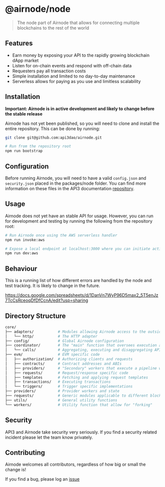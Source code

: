# @airnode/node

> The node part of Airnode that allows for connecting multiple blockchains to the rest of the world

## Features

- Earn money by exposing your API to the rapidly growing blockchain dApp market
- Listen for on-chain events and respond with off-chain data
- Requesters pay all transaction costs
- Simple installation and limited to no day-to-day maintenance
- Serverless allows for paying as you use and limitless scalability

## Installation

**Important: Airnode is in active development and likely to change before the stable release**

Airnode has not yet been published, so you will need to clone and install the entire repository. This can be done by running:

```sh
git clone git@github.com:api3dao/airnode.git

# Run from the repository root
npm run bootstrap
```

## Configuration

Before running Airnode, you will need to have a valid `config.json` and `security.json` placed in the packages/node folder. You can find more information on these files in the API3 documentation [repository](https://github.com/api3dao/api3-docs).

## Usage

Airnode does not yet have an stable API for usage. However, you can run for development and testing by running the following from the repository root:

```sh
# Run Airnode once using the AWS serverless handler
npm run invoke:aws

# Expose a local endpoint at localhost:3000 where you can initiate actions by sending HTTP requests
npm run dev:aws
```

## Behaviour

This is a running list of how different errors are handled by the node and test tracking. It is likely to change in the future.

https://docs.google.com/spreadsheets/d/1DanVn7WyP96D5max2_5T5enJz7TcCsRceoqDfDfCcnA/edit?usp=sharing

## Directory Structure

```sh
core/
├── adapters/           # Modules allowing Airnode access to the outside world
│   └── http/           # The HTTP adapter
├── config/             # Global Airnode configuration
├── coordinator/        # The "main" function that oversees execution and state
│   └── calls/          # Aggregating, executing and disaggregating API calls
├── evm/                # EVM specific code
│   ├── authorization/  # Authorizing clients and requests
│   ├── contracts/      # Contract addresses and ABIs
│   ├── providers/      # "Secondary" workers that execute a pipeline with a given provider state
│   ├── requests/       # Request/response specific code
│   ├── templates       # Fetching and applying request templates
│   ├── transactions/   # Executing transactions
│   └── triggers/       # Trigger specific implementations
├── providers/          # Provider workers and state
├── requests/           # Generic modules applicable to different blockchains
├── utils/              # General utility functions
└── workers/            # Utility function that allow for "forking"

```

## Security

API3 and Airnode take security very seriously. If you find a security related incident please let the team know privately.

## Contributing

Airnode welcomes all contributors, regardless of how big or small the change is!

If you find a bug, please log an [issue](https://github.com/api3dao/api3-docs)
